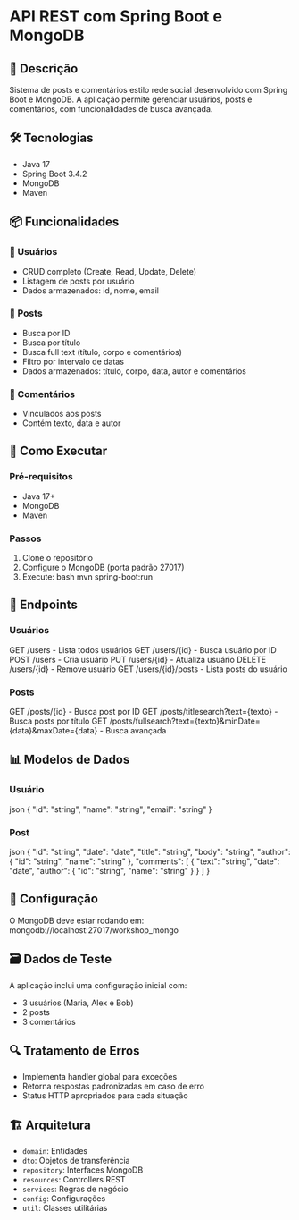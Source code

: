 # API REST com Spring Boot e MongoDB

## 📝 Descrição
Sistema de posts e comentários estilo rede social desenvolvido com Spring Boot e MongoDB. A aplicação permite gerenciar usuários, posts e comentários, com funcionalidades de busca avançada.

## 🛠️ Tecnologias
- Java 17
- Spring Boot 3.4.2
- MongoDB
- Maven

## 📦 Funcionalidades

### 👥 Usuários
- CRUD completo (Create, Read, Update, Delete)
- Listagem de posts por usuário
- Dados armazenados: id, nome, email

### 📝 Posts
- Busca por ID
- Busca por título
- Busca full text (título, corpo e comentários)
- Filtro por intervalo de datas
- Dados armazenados: título, corpo, data, autor e comentários

### 💬 Comentários
- Vinculados aos posts
- Contém texto, data e autor

## 🚀 Como Executar

### Pré-requisitos
- Java 17+
- MongoDB
- Maven

### Passos
1. Clone o repositório
2. Configure o MongoDB (porta padrão 27017)
3. Execute:
bash
mvn spring-boot:run
   
## 📡 Endpoints

### Usuários
GET /users - Lista todos usuários
GET /users/{id} - Busca usuário por ID
POST /users - Cria usuário
PUT /users/{id} - Atualiza usuário
DELETE /users/{id} - Remove usuário
GET /users/{id}/posts - Lista posts do usuário
### Posts
GET /posts/{id} - Busca post por ID
GET /posts/titlesearch?text={texto} - Busca posts por título
GET /posts/fullsearch?text={texto}&minDate={data}&maxDate={data} - Busca avançada

## 📊 Modelos de Dados

### Usuário
json
{
"id": "string",
"name": "string",
"email": "string"
}

### Post
json
{
"id": "string",
"date": "date",
"title": "string",
"body": "string",
"author": {
"id": "string",
"name": "string"
},
"comments": [
{
"text": "string",
"date": "date",
"author": {
"id": "string",
"name": "string"
}
}
]
}


## 🔧 Configuração
O MongoDB deve estar rodando em:
mongodb://localhost:27017/workshop_mongo


## 🗃️ Dados de Teste
A aplicação inclui uma configuração inicial com:
- 3 usuários (Maria, Alex e Bob)
- 2 posts
- 3 comentários

## 🔍 Tratamento de Erros
- Implementa handler global para exceções
- Retorna respostas padronizadas em caso de erro
- Status HTTP apropriados para cada situação

## 🏗️ Arquitetura
- `domain`: Entidades
- `dto`: Objetos de transferência
- `repository`: Interfaces MongoDB
- `resources`: Controllers REST
- `services`: Regras de negócio
- `config`: Configurações
- `util`: Classes utilitárias
